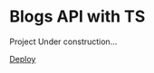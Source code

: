 # Blogs API with TS

Project Under construction...

[Deploy](https://deploy-blogs-api-3me7byidj-rafaelmagalhaesguedes.vercel.app/)